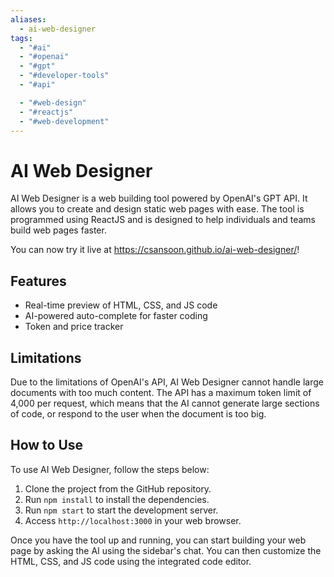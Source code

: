 ```yaml
---
aliases:
  - ai-web-designer
tags:
  - "#ai"
  - "#openai"
  - "#gpt"
  - "#developer-tools"
  - "#api"

  - "#web-design"
  - "#reactjs"
  - "#web-development"
---
```

# AI Web Designer
AI Web Designer is a web building tool powered by OpenAI's GPT API. It allows you to create and design static web pages with ease. The tool is programmed using ReactJS and is designed to help individuals and teams build web pages faster.

You can now try it live at https://csansoon.github.io/ai-web-designer/!

## Features
- Real-time preview of HTML, CSS, and JS code
- AI-powered auto-complete for faster coding
- Token and price tracker

## Limitations
Due to the limitations of OpenAI's API, AI Web Designer cannot handle large documents with too much content. The API has a maximum token limit of 4,000 per request, which means that the AI cannot generate large sections of code, or respond to the user when the document is too big.

## How to Use
To use AI Web Designer, follow the steps below:

1. Clone the project from the GitHub repository.
2. Run `npm install` to install the dependencies.
3. Run `npm start` to start the development server.
4. Access `http://localhost:3000` in your web browser.

Once you have the tool up and running, you can start building your web page by asking the AI using the sidebar's chat. You can then customize the HTML, CSS, and JS code using the integrated code editor.
